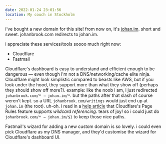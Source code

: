 ```yaml
---
date: 2022-01-24 23:01:56
location: My couch in Stockholm
---
```


i've bought a new domain for this site! from now on, it's [johan.im](https://johan.im). short and sweet. johanbrook.com redirects to johan.im.

i appreciate these services/tools soooo much right now:

-   Cloudflare
-   Fastmail

Cloudflare's dashboard is easy to understand and efficient enough to be dangerous — even though i'm not a DNS/networking/cache elite ninja. Cloudflare might look simplistic compared to beasts like AWS, but if you look under the hood, they support more than what they show off (perhaps they should show off more?). example: like the noob i am, i just redirected `johanbrook.com/* → johan.im/*`. but the paths after that slash of course weren't kept. so a URL `johanbrook.com/writings` would just end up at `johan.im` (the root). uh-oh. i read in a [help article](https://support.cloudflare.com/hc/en-us/articles/218411427#h_6N5SySNYCjYUUnCKnC1Ea6) that Cloudflare's Page Rules feature supports _wildcard referencing_. tears of joy! so i could just do `johanbrook.com/* → johan.im/$1` to keep those nice paths.

Fastmail's wizard for adding a new custom domain is so lovely. i could even pick Cloudflare as my DNS manager, and they'd customise the wizard for Cloudflare's dashboard UI.
